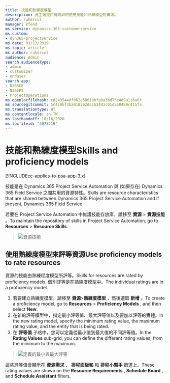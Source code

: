 ```yaml
---
title: 技能和熟練度模型
description: 此主題提供有關如何使用技能和熟練模型的資訊。
author: ruhercul
manager: kfend
ms.service: dynamics-365-customerservice
ms.custom:
- dyn365-projectservice
ms.date: 03/13/2019
ms.topic: article
ms.author: ruhercul
audience: Admin
search.audienceType:
- admin
- customizer
- enduser
search.app:
- D365CE
- D365PS
- ProjectOperations
ms.openlocfilehash: cd243544df062e5801bbfa0a3bd75c4d9a116a6f
ms.sourcegitcommit: 5c4c9bf3ba018562d6cb3443c01d550489c415fa
ms.translationtype: HT
ms.contentlocale: zh-TW
ms.lasthandoff: 10/16/2020
ms.locfileid: "4073216"
---
```

# <a name="skills-and-proficiency-models"></a><span data-ttu-id="f94d6-103">技能和熟練度模型</span><span class="sxs-lookup"><span data-stu-id="f94d6-103">Skills and proficiency models</span></span>

[!INCLUDE[cc-applies-to-psa-app-3.x](../includes/cc-applies-to-psa-app-3x.md)]

<span data-ttu-id="f94d6-104">技能是在 Dynamics 365 Project Service Automation 與 (如果存在) Dynamics 365 Field Service 之間共用的資源特性。</span><span class="sxs-lookup"><span data-stu-id="f94d6-104">Skills are resource characteristics that are shared between Dynamics 365 Project Service Automation and if present, Dynamics 365 Field Service.</span></span> 

<span data-ttu-id="f94d6-105">若要在 Project Service Automation 中維護技能存放庫，請移至 **資源** \> **資源技能** 。</span><span class="sxs-lookup"><span data-stu-id="f94d6-105">To maintain the repository of skills in Project Service Automation, go to **Resources** \> **Resource Skills**.</span></span> 

> ![資源技能](media/Resource-Management-image84.png)

## <a name="use-proficiency-models-to-rate-resources"></a><span data-ttu-id="f94d6-107">使用熟練度模型來評等資源</span><span class="sxs-lookup"><span data-stu-id="f94d6-107">Use proficiency models to rate resources</span></span>

<span data-ttu-id="f94d6-108">資源的技能由熟練程度模型所評等。</span><span class="sxs-lookup"><span data-stu-id="f94d6-108">Skills for resources are rated by proficiency models.</span></span> <span data-ttu-id="f94d6-109">個別評等是在熟練度模型中。</span><span class="sxs-lookup"><span data-stu-id="f94d6-109">The individual ratings are in a proficiency model.</span></span> 

1. <span data-ttu-id="f94d6-110">若要建立熟練度模型，請移至 **資源**\>**熟練度模型** ，然後選取 **新增** 。</span><span class="sxs-lookup"><span data-stu-id="f94d6-110">To create a proficiency model, go to **Resources** \> **Proficiency Models** , and then select **New**.</span></span>
2. <span data-ttu-id="f94d6-111">在新的評等模型中，指定最小評等值、最大評等值以及要加以評等的實體。</span><span class="sxs-lookup"><span data-stu-id="f94d6-111">In the new rating model, specify the minimum rating value, the maximum rating value, and the entity that is being rated.</span></span>
3. <span data-ttu-id="f94d6-112">在 **評等值** 子格中，您可以定義從最小值到最大值的不同評等值。</span><span class="sxs-lookup"><span data-stu-id="f94d6-112">In the **Rating Values** sub-grid, you can define the different rating values, from the minimum to the maximum.</span></span>

> ![定義的最小與最大評等](media/Resource-Management-image85.png)

<span data-ttu-id="f94d6-114">這些評等值會顯示在 **資源需求** 、 **排程面板和** 和 **排程小幫手** 篩選上。</span><span class="sxs-lookup"><span data-stu-id="f94d6-114">These rating values are shown on the **Resource Requirements** , **Schedule Board** , and **Schedule Assistant** filters.</span></span>
